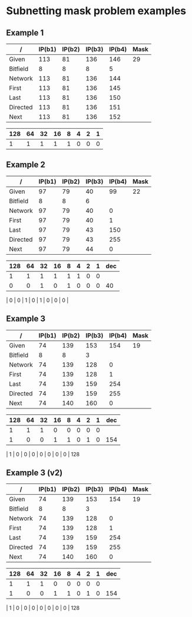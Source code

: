 # Subnetting mask problem examples

## Example 1
/        | IP(b1)  | IP(b2)   | IP(b3)   | IP(b4)  | Mask
---      | ---     | ---      | ---      | ---     | ---
Given    | 113     | 81       | 136      | 146     | 29
Bitfield | 8       | 8        | 8        | 5       |
Network  | 113     | 81       | 136      | 144
First    | 113     | 81       | 136      | 145
Last     | 113     | 81       | 136      | 150
Directed | 113     | 81       | 136      | 151
Next     | 113     | 81       | 136      | 152 

128 | 64  | 32  | 16  |  8  |  4  |  2  | 1 
--- | --- | --- | --- | --- | --- | --- | ---
1   | 1   |  1  | 1   |  1  | 0   | 0   | 0


## Example 2
/        | IP(b1) | IP(b2)   | IP(b3)  | IP(b4)  | Mask
---      | ---    | ---      | ---     | ---     | ---
Given    | 97     | 79       | 40      | 99      | 22
Bitfield | 8      | 8        | 6       |         |
Network  | 97     | 79       | 40      | 0
First    | 97     | 79       | 40      | 1
Last     | 97     | 79       | 43      | 150
Directed | 97     | 79       | 43      | 255
Next     | 97     | 79       | 44      | 0 

128 | 64  | 32  | 16  |  8  |  4  |  2  | 1   | dec
--- | --- | --- | --- | --- | --- | --- | --- | ---
1   | 1   |  1  | 1   |  1  | 1   | 0   | 0   |
0   | 0   |  1  | 0   |  1  | 0   | 0   | 0   | 40
|
0   | 0   |  1  | 0   |  1  | 0   | 0   | 0   | 


## Example 3
/        | IP(b1) | IP(b2)   | IP(b3)  | IP(b4)  | Mask
---      | ---    | ---      | ---     | ---     | ---
Given    | 74     | 139      | 153      | 154      | 19
Bitfield | 8      | 8        | 3       |         |
Network  | 74     | 139      | 128      | 0
First    | 74     | 139      | 128      | 1
Last     | 74     | 139      | 159      | 254
Directed | 74     | 139      | 159      | 255
Next     | 74     | 140      | 160      | 0 

128 | 64  | 32  | 16  |  8  |  4  |  2  | 1   | dec
--- | --- | --- | --- | --- | --- | --- | --- | ---
1   | 1   |  1  | 0   |  0  | 0   | 0   | 0   |
1   | 0   |  0  | 1   |  1  | 0   | 1   | 0   | 154
|
1   | 0   |  0  | 0   |  0  | 0   | 0   | 0   | 128

## Example 3 (v2)
/        | IP(b1) | IP(b2)   | IP(b3)  | IP(b4)  | Mask
---      | ---    | ---      | ---     | ---     | ---
Given    | 74     | 139      | 153      | 154      | 19
Bitfield | 8      | 8        | 3       |         |
Network  | 74     | 139      | 128      | 0
First    | 74     | 139      | 128      | 1
Last     | 74     | 139      | 159      | 254
Directed | 74     | 139      | 159      | 255
Next     | 74     | 140      | 160      | 0 

128 | 64  | 32  | 16  |  8  |  4  |  2  | 1   | dec
--- | --- | --- | --- | --- | --- | --- | --- | ---
1   | 1   |  1  | 0   |  0  | 0   | 0   | 0   |
1   | 0   |  0  | 1   |  1  | 0   | 1   | 0   | 154
|
1   | 0   |  0  | 0   |  0  | 0   | 0   | 0   | 128
